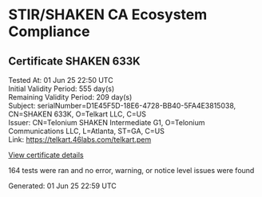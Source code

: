 # STIR/SHAKEN CA Ecosystem Compliance

## Certificate SHAKEN 633K

Tested At: 01 Jun 25 22:50 UTC\
Initial Validity Period: 555 day(s)\
Remaining Validity Period: 209 day(s)\
Subject: serialNumber=D1E45F5D-18E6-4728-BB40-5FA4E3815038, CN=SHAKEN 633K, O=Telkart LLC, C=US\
Issuer: CN=Telonium SHAKEN Intermediate G1, O=Telonium Communications LLC, L=Atlanta, ST=GA, C=US\
Link: https://telkart.46labs.com/telkart.pem

[View certificate details](https://x509.io/?cert=MIIDITCCAsegAwIBAgIRAJoh18zTzGaIi%2F52xdTO8KUwCgYIKoZIzj0EAwIwfDELMAkGA1UEBhMCVVMxCzAJBgNVBAgMAkdBMRAwDgYDVQQHDAdBdGxhbnRhMSQwIgYDVQQKDBtUZWxvbml1bSBDb21tdW5pY2F0aW9ucyBMTEMxKDAmBgNVBAMMH1RlbG9uaXVtIFNIQUtFTiBJbnRlcm1lZGlhdGUgRzEwHhcNMjQwNjIwMTkwNTQzWhcNMjUxMjI3MTYzMTU0WjBoMQswCQYDVQQGEwJVUzEUMBIGA1UEChMLVGVsa2FydCBMTEMxFDASBgNVBAMTC1NIQUtFTiA2MzNLMS0wKwYDVQQFEyREMUU0NUY1RC0xOEU2LTQ3MjgtQkI0MC01RkE0RTM4MTUwMzgwWTATBgcqhkjOPQIBBggqhkjOPQMBBwNCAATA%2FaGBHQeQsxvxJrARrgaPIgVuYggGaHX%2BCJO8t%2Fy5VSpoFjdmOWvVECKZRaHNVZKnxj1aMWekUsClnfrZZvNio4IBPDCCATgwDgYDVR0PAQH%2FBAQDAgeAMAwGA1UdEwEB%2FwQCMAAwHQYDVR0OBBYEFIBd%2BKN64%2FzT76GE1ThFPHewEU9qMB8GA1UdIwQYMBaAFKoku%2F8UdUB5LYdv6A1Bd8q7zYiwMBcGA1UdIAQQMA4wDAYKYIZIAYb%2FCQEBBDCBpgYDVR0fBIGeMIGbMIGYoDqgOIY2aHR0cHM6Ly9hdXRoZW50aWNhdGUtYXBpLmljb25lY3Rpdi5jb20vZG93bmxvYWQvdjEvY3JsolqkWDBWMRQwEgYDVQQHEwtCcmlkZ2V3YXRlcjELMAkGA1UECBMCTkoxEzARBgNVBAMTClNUSS1QQSBDUkwxCzAJBgNVBAYTAlVTMQ8wDQYDVQQKEwZTVEktUEEwFgYIKwYBBQUHARoECjAIoAYWBDYzM0swCgYIKoZIzj0EAwIDSAAwRQIgQKdmVuns2oKhRIdLuHGOrdJdkwGfF20CBl9FiM7KHE0CIQD%2Bh4S%2FZLuKJFplDaNDOrokeyMDfXdS%2B29PnhVaRu4i6g%3D%3D)

164 tests were ran and no error, warning, or notice level issues were found


Generated: 01 Jun 25 22:59 UTC